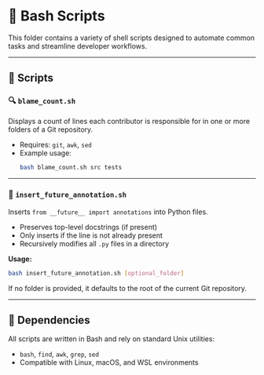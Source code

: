 # 🐚 Bash Scripts

This folder contains a variety of shell scripts designed to automate common tasks and streamline developer workflows.

---

## 📜 Scripts

### 🔍 `blame_count.sh`
Displays a count of lines each contributor is responsible for in one or more folders of a Git repository.

- Requires: `git`, `awk`, `sed`
- Example usage:
  ```bash
  bash blame_count.sh src tests
  ```

---

### 🧠 `insert_future_annotation.sh`
Inserts `from __future__ import annotations` into Python files.

- Preserves top-level docstrings (if present)
- Only inserts if the line is not already present
- Recursively modifies all `.py` files in a directory

**Usage:**

```bash
bash insert_future_annotation.sh [optional_folder]
```

If no folder is provided, it defaults to the root of the current Git repository.

---

## 🔧 Dependencies

All scripts are written in Bash and rely on standard Unix utilities:

- `bash`, `find`, `awk`, `grep`, `sed`
- Compatible with Linux, macOS, and WSL environments